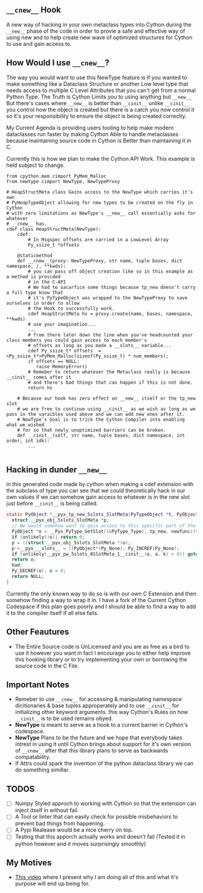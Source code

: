 ## `__cnew__` Hook
A new way of hacking in your own metaclass types into Cython during the `__new__` phase of the code in order to provie a safe 
and effective way of using new and to help create new wave of optimized structures for Cython to use and gain access to.

## How Would I use `__cnew__`?
The way you would want to use this NewType feature is if you wanted to make something like a Dataclass Structure or another Low level type that 
needs access to multiple C Level Attributes that you can't get from a normal Python Type. The Truth is Cython Limits you to using anything but 
`__new__` But there's cases where `__new__` is better than `__cinit__` unlike `__cinit__` you control how the object is created but there is a 
catch you now control it so it's your responsibility to ensure the object is being created correctly.

My Current Agenda is providing users tooling to help make modern dataclasses run faster by making Cython Able to handle metaclasses 
because maintaining source code in Cython is Better than maintaining it in C.

Currently this is how we plan to make the Cython API Work. This example is held subject to change.
```cython
from cpython.mem cimport PyMem_Malloc
from newtype cimport NewType, NewTypeProxy

# HeapStructMeta class Gains access to the NewType which carries it's own
# PyHeapTypeObject allowing for new types to be created on the fly in Cython
# with zero limitations as NewType's __new__ call essentially asks for whatever
# __cnew__ has.
cdef class HeapStructMeta(NewType):
    cdef:
        # In Msgspec offsets are carried in a LowLevel Array
        Py_ssize_t *offsets

    @staticmethod
    def __cnew__(proxy: NewTypeProxy, str name, tuple bases, dict namespace, /, **kwds):
        # you can pass off object creation like so in this example as a method is provided
        # in the C-API
        # We had to sacarfice some things because tp_new doesn't carry a full type know that
        # it's PyTypeObject was wrapped to the NewTypeProxy to save ourselves in order to allow
        # the Hook to successfully work.
        cdef HeapStructMeta hs = proxy.create(name, bases, namespace, **kwds)
        # use your imagination...
        ...     
        # from there later down the line when you've headcounted your class members you could gain access to each member's
        # offsets as long as you made a __slots__ variable...
        cdef Py_ssize_t* offsets  = <Py_ssize_t*>PyMem_Malloc(sizeof(Py_ssize_t) * num_members);
        if offsets == NULL:
           raise MemoryError()
        # Remeber to return whatever the Metaclass really is because __cinit__ comes after it
        # and there's bad things that can happen if this is not done.
        return hs 

    # Because our hook has zero effect on __new__ itself or the tp_new slot
    # we are free to continue using __cinit__ as we wish as long as we pass in the varaibles used above and we can add new ones after it.
    # NewType's Goal is to trick the Cython Compiler into enabling what we wished
    # for so that newly unoptimized barriers can be broken. 
    def __cinit__(self, str name, tuple bases, dict namespace, int order, int idk):
        ... 
    
```




## Hacking in dunder `__new__`
in this generated code made by cython when making a cdef extension with the subclass of type you can see that we could theoretically hack in our own values
if we can somehow gain access to whatever is in the new slot just before `__cinit__` is being called.

```c
static PyObject *__pyx_tp_new_5slots_SlotMeta(PyTypeObject *t, PyObject *a, PyObject *k) {
  struct __pyx_obj_5slots_SlotMeta *p;
  // We would somehow want to gain access to this specific part of the code in order for this to be successful.
  PyObject *o = __Pyx_PyType_GetSlot((&PyType_Type), tp_new, newfunc)(t, a, k);
  if (unlikely(!o)) return 0;
  p = ((struct __pyx_obj_5slots_SlotMeta *)o);
  p->__pyx___slots__ = ((PyObject*)Py_None); Py_INCREF(Py_None);
  if (unlikely(__pyx_pw_5slots_8SlotMeta_1__cinit__(o, a, k) < 0)) goto bad;
  return o;
  bad:
  Py_DECREF(o); o = 0;
  return NULL;
}
```

Currently the only known way to do so is with our own C Extension and then somehow finding a way to wrap it in.
I have a fork of the Current Cython Codespace if this plan goes poorly and I should be able to find a way to add 
it to the compiler itself if all else fails.

## Other Feautures
- The Entire Source code is UnLicensed and you are as free as a bird to use it however you want in fact
  I encourage you to either help improve this hooking library or to try implementing your own or borrowing
  the source code in the C File.

## Important Notes
- Remeber to use `__cnew__` for accessing & manipulating namespace dicitionaries & base tuples approperately and to use `__cinit__` for initializing other keyword arguments.
this way Cython's Rules on how `__cinit__` is to be used remains obyed.
- __NewType__ is meant to serve as a hook to a current barrier in Cython's codespace.
- __NewType__ Plans to be the future and we hope that everybody takes intrest in using it until
  Cython brings about support for it's own version of `__cnew__` after that this library plans to
  serve as backwards compatability.
- If Attrs could spark the invention of the python dataclass library we can do something simillar.

## TODOS
-[ ] Numpy Styled approch to working with Cython so that the extension can inject itself in without fail.
-[ ] A Tool or linter that can easily check for possible misbehaviors to prevent bad things from happening.
-[ ] A Pypi Realease would be a nice cherry on top.
-[ ] Testing that this apporch actually works and doesn't fail (Tested it in python however and it moves surprisingly smoothly)

## My Motives
- [This video](https://www.youtube.com/watch?v=QV4uHSpl-Do) where I present why I am doing all of this and what it's purpose will end up being for.

